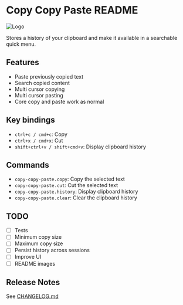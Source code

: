 # Copy Copy Paste README

![Logo](images/icon.png "Copy Copy Paste Logo")

Stores a history of your clipboard and make it available in a searchable quick menu.

## Features

* Paste previously copied text
* Search copied content
* Multi cursor copying
* Multi cursor pasting
* Core copy and paste work as normal

## Key bindings

* `ctrl+c / cmd+c`: Copy
* `ctrl+x / cmd+x`: Cut
* `shift+ctrl+v / shift+cmd+v`: Display clipboard history

## Commands

* `copy-copy-paste.copy`: Copy the selected text
* `copy-copy-paste.cut`: Cut the selected text
* `copy-copy-paste.history`: Display clipboard history
* `copy-copy-paste.clear`: Clear the clipboard history

## TODO

* [ ] Tests
* [ ] Minimum copy size
* [ ] Maximum copy size
* [ ] Persist history across sessions
* [ ] Improve UI
* [ ] README images

## Release Notes

See [CHANGELOG.md]()
